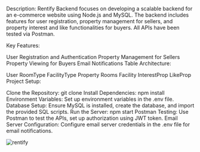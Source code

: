 Description:
Rentify Backend focuses on developing a scalable backend for an e-commerce website using Node.js and MySQL. The backend includes features for user registration, property management for sellers, and property interest and like functionalities for buyers. All APIs have been tested via Postman.

Key Features:

User Registration and Authentication
Property Management for Sellers
Property Viewing for Buyers
Email Notifications
Table Architecture:

User
RoomType
FacilityType
Property
Rooms
Facility
InterestProp
LikeProp
Project Setup:

Clone the Repository: git clone <repository-url>
Install Dependencies: npm install
Environment Variables: Set up environment variables in the .env file.
Database Setup: Ensure MySQL is installed, create the database, and import the provided SQL scripts.
Run the Server: npm start
Postman Testing: Use Postman to test the APIs, set up authorization using JWT token.
Email Server Configuration: Configure email server credentials in the .env file for email notifications.


![rentify](https://github.com/kumar-jit/Presedio/assets/63392425/7b21a565-396a-4276-9bae-1fb62e94a462)
